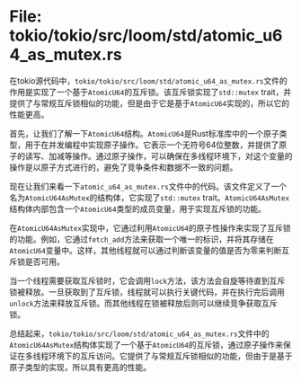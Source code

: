 # File: tokio/tokio/src/loom/std/atomic_u64_as_mutex.rs

在tokio源代码中，`tokio/tokio/src/loom/std/atomic_u64_as_mutex.rs`文件的作用是实现了一个基于`AtomicU64`的互斥锁。该互斥锁实现了`std::mutex` trait，并提供了与常规互斥锁相似的功能，但是由于它是基于`AtomicU64`实现的，所以它的性能更高。

首先，让我们了解一下`AtomicU64`结构。`AtomicU64`是Rust标准库中的一个原子类型，用于在并发编程中实现原子操作。它表示一个无符号64位整数，并提供了原子的读写、加减等操作。通过原子操作，可以确保在多线程环境下，对这个变量的操作是以原子方式进行的，避免了竞争条件和数据不一致的问题。

现在让我们来看一下`atomic_u64_as_mutex.rs`文件中的代码。该文件定义了一个名为`AtomicU64AsMutex`的结构体，它实现了`std::mutex` trait。`AtomicU64AsMutex`结构体内部包含一个`AtomicU64`类型的成员变量，用于实现互斥锁的功能。

在`AtomicU64AsMutex`实现中，它通过利用`AtomicU64`的原子性操作来实现了互斥锁的功能。例如，它通过`fetch_add`方法来获取一个唯一的标识，并将其存储在`AtomicU64`变量中。这样，其他线程就可以通过判断该变量的值是否为零来判断互斥锁是否可用。

当一个线程需要获取互斥锁时，它会调用`lock`方法，该方法会自旋等待直到互斥锁被释放。一旦获取到了互斥锁，线程就可以执行关键代码，并在执行完后调用`unlock`方法来释放互斥锁。而其他线程在锁被释放后则可以继续竞争获取互斥锁。

总结起来，`tokio/tokio/src/loom/std/atomic_u64_as_mutex.rs`文件中的`AtomicU64AsMutex`结构体实现了一个基于`AtomicU64`的互斥锁，通过原子操作来保证在多线程环境下的互斥访问。它提供了与常规互斥锁相似的功能，但由于是基于原子类型的实现，所以具有更高的性能。

